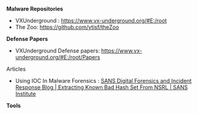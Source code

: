
**Malware Repositories**

- VXUnderground : https://www.vx-underground.org/#E:/root
- The Zoo: https://github.com/ytisf/theZoo







**Defense Papers**

- VXUnderground Defense papers: https://www.vx-underground.org/#E:/root/Papers


Articles
- Using IOC In Malware Forensics : [SANS Digital Forensics and Incident Response Blog | Extracting Known Bad Hash Set From NSRL | SANS Institute](https://www.sans.org/blog/extracting-known-bad-hash-set-from-nsrl/)



**Tools**

